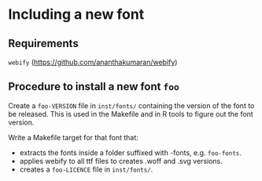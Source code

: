 
# Including a new font

## Requirements

`webify` (https://github.com/ananthakumaran/webify)


## Procedure to install a new font `foo`

Create a `foo-VERSION` file in `inst/fonts/` containing the version of
the font to be released. This is used in the Makefile and in R tools
to figure out the font version.

Write a Makefile target for that font that:

  - extracts the fonts inside a folder suffixed with -fonts,
    e.g. `foo-fonts`.
  - applies webify to all ttf files to creates .woff and .svg versions.
  - creates a `foo-LICENCE` file in `inst/fonts/`.
